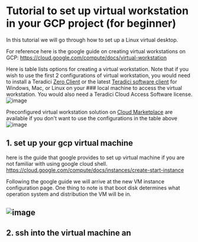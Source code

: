 # Tutorial to set up virtual workstation in your GCP project (for beginner)
In this tutorial we will go through how to set up a Linux virtual desktop. 

For reference here is the google guide on creating virtual workstations on GCP: https://cloud.google.com/compute/docs/virtual-workstation

Here is table lists options for creating a virtual workstation. Note that if you wish to use the first 2 configurations of virtual workstation, you would need to install a Teradici [Zero Client](https://www.teradici.com/products/desktop-performance-solutions/zero-clients) or the latest [Teradici software client](https://docs.teradici.com/find/product/software-and-mobile-clients) for Windows, Mac, or Linux on your ### local machine to access the virtual workstation. You would also need a Teradici Cloud Access Software license. 
![image](https://github.com/PHACDataHub/Wiki/assets/133695429/31d6ad13-4cd8-4bf9-bb6f-466381453bac)

Preconfigured virtual workstation solution on [Cloud Marketplace](https://console.cloud.google.com/marketplace) are available if you don't want to use the configurations in the table above
![image](https://github.com/PHACDataHub/Wiki/assets/133695429/21f5068e-23fc-428d-ac3a-212869bc1da9)


## 1. set up your gcp virtual machine
here is the guide that google provides to set up virtual machine if you are not familiar with using google cloud shell.
https://cloud.google.com/compute/docs/instances/create-start-instance

Following the google guide we will arrive at the new VM instance configuration page. One thing to note is that boot disk determines what operation system and distribution the VM will be in.
## ![image](https://github.com/PHACDataHub/Wiki/assets/133695429/4a62ffb4-2da8-4423-9b48-9f07eb099b5a)


## 2. ssh into the virtual machine an
